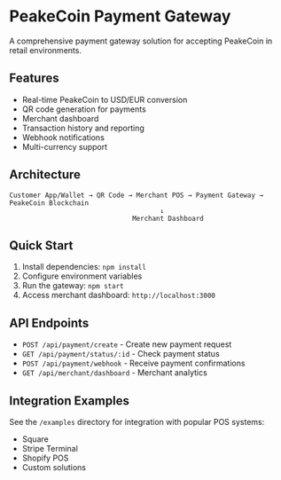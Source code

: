 # PeakeCoin Payment Gateway

A comprehensive payment gateway solution for accepting PeakeCoin in retail environments.

## Features

- Real-time PeakeCoin to USD/EUR conversion
- QR code generation for payments
- Merchant dashboard
- Transaction history and reporting
- Webhook notifications
- Multi-currency support

## Architecture

```
Customer App/Wallet → QR Code → Merchant POS → Payment Gateway → PeakeCoin Blockchain
                                      ↓
                               Merchant Dashboard
```

## Quick Start

1. Install dependencies: `npm install`
2. Configure environment variables
3. Run the gateway: `npm start`
4. Access merchant dashboard: `http://localhost:3000`

## API Endpoints

- `POST /api/payment/create` - Create new payment request
- `GET /api/payment/status/:id` - Check payment status
- `POST /api/payment/webhook` - Receive payment confirmations
- `GET /api/merchant/dashboard` - Merchant analytics

## Integration Examples

See the `/examples` directory for integration with popular POS systems:
- Square
- Stripe Terminal
- Shopify POS
- Custom solutions

